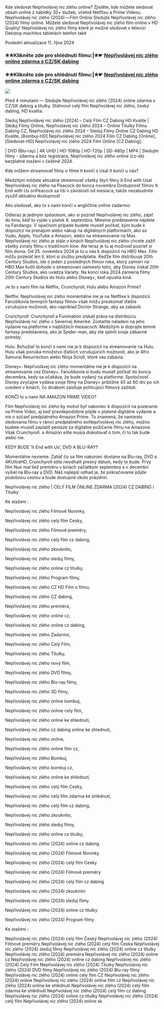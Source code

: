 Kde sledovat Nepřivolávej nic zlého online? Zjistěte, kde můžete sledovat obsah online z nabídky 30+ služeb, včetně Netflixu a Prime Videou. Nepřivolávej nic zlého (2024) — Film Online Sledujte Nepřivolávej nic zlého (2024) filmy online. Můžete sledovat Nepřivolávej nic zlého film online v HD Quality! Nepřivolávej nic zlého filmy které je možné sledovat v televizi Dekstop machitos tabletách telefon také

Poslední aktualizace 11. října 2024

### ✮✮Klikněte zde pro shlédnutí filmu:|✮☛ [Nepřivolávej nic zlého online zdarma s CZ/SK dabing](https://crotx.online/sk/movie/1114513/neprivolvaj-ni-zleho.git)

### ✮✮Klikněte zde pro shlédnutí filmu:|✮☛ [Nepřivolávej nic zlého online zdarma s CZ/SK dabing](https://crotx.online/sk/movie/1114513/neprivolvaj-ni-zleho.git)

<p dir="auto"><a href="https://crotx.online/sk/movie/1114513/neprivolvaj-ni-zleho.git" title="720p" rel="nofollow"><img src="https://i.imgur.com/jhNGoEt.gif" style="max-width: 100%;"></a></p>

Před 4 minutami — Sledujte Nepřivolávej nic zlého (2024) online zdarma s CZ/SK dabing a titulky. Stáhnout celý film Nepřivolávej nic zlého, český dabing, HD kvalita.

Sleduj Nepřivolávej nic zlého [2024] – Celý Film CZ Dabing HD Kvalite | Sleduj Filmy Online, Nepřivolávej nic zlého 2024 – Online Titulky Filmu Dabing CZ, Nepřivolávej nic zlého 2024 – Sleduj Filmy Online CZ Dabing HD Kvalite, [Bombuj-HD] Nepřivolávej nic zlého 2024 Film CZ Dabing [Online], [Sledovat-HD] Nepřivolávej nic zlého 2024 Film Online [CZ Dabing].

| DVD (Blu-ray) | 4K UHD | HD-1080p | HD-720p | SD-480p | MP4 | Sledujte filmy - zdarma a bez registrace, Nepřivolávej nic zlého online (cz-sk) bezplatné stažení v češtině 2024.

Kde môžem streamovať filmy o filme It končí s Usal It končí u nás?

Medzitým môžete aktuálne streamovať všetky štyri filmy It End with Usal Nepřivolávej nic zlého na Peacock do konca novembra Dostupnosť filmov It End with Us onPeacock sa líši v závislosti od mesiaca, takže nezabudnite využiť aktuálnu dostupnosť

Ako sledovať, ako to s nami končí v angličtine online zadarmo:

Odteraz je jediným spôsobom, ako si pozrieť Nepřivolávej nic zlého, zájsť do kina, keď to vyjde v piatok 8. septembra. Miestne predstavenie nájdete na Fandango. V opačnom prípade budete musieť počkať, kým bude k dispozícii na prenájom alebo nákup na digitálnych platformách, ako sú Vudu, Apple, YouTube a Amazon, alebo na streamovanie na Max. Nepřivolávej nic zlého je stále v kinách Nepřivolávej nic zlého chcete zažiť všetky zvraty filmu v tradičnom kine. Ale teraz je tu aj možnosť pozrieť si film doma. Od 25. novembra 2024 je to u nás k dispozícii na HBO Max. Film môžu pozerať len tí, ktorí si službu predplatia. Keďže film distribuuje 20th Century Studios, ide o jeden z posledných filmov roka, ktorý zamieri na HBO Max kvôli dohode o streamovaní namiesto toho, aby Disney získal 20th Century Studios, ako uvádza Variety. Na konci roka 2024 zamieria filmy 20th Century Studios do Hulu alebo Disney+, keď opustia kiná.

Je to s nami film na Netflix, Crunchyroll, Hulu alebo Amazon Prime?

Netflix: Nepřivolávej nic zlého momentálne nie je na Netflixe k dispozícii. Fanúšikovia temných fantasy filmov však môžu preskúmať ďalšie vzrušujúce možnosti, ako napríklad Doctor Strange, aby sa zabavili.

Crunchyroll: Crunchyroll a Funimation získali práva na distribúciu Nepřivolávej nic zlého v Severnej Amerike. Zostaňte naladení na jeho vydanie na platforme v najbližších mesiacoch. Medzitým si doprajte temné fantasy predstavenia, ako je Spider-man, aby ste splnili svoje zábavné potreby.

Hulu: Bohužiaľ to končí s nami nie je k dispozícii na streamovanie na Hulu. Hulu však ponúka množstvo ďalších vzrušujúcich možností, ako je Afro Samurai Resurrection alebo Ninja Scroll, ktoré vás zabavia.

Disney+: Nepřivolávej nic zlého momentálne nie je k dispozícii na streamovanie cez Disney+. Fanúšikovia si budú musieť počkať do konca decembra, kedy sa očakáva, že bude vydaný na platforme. Spoločnosť Disney zvyčajne vydáva svoje filmy na Disney+ približne 45 až 60 dní po ich uvedení v kinách, čo divákom zaisťuje pohlcujúci filmový zážitok.

KONČÍ to s nami NA AMAZON PRIME VIDEO?

Film Nepřivolávej nic zlého by mohol byť nakoniec k dispozícii na pozeranie na Prime Video, aj keď pravdepodobne pôjde o platené digitálne vydanie a nie o súčasť predplatného Amazon Prime. To znamená, že namiesto sledovania filmu v rámci predplatného exiNepřivolávej nic zlého, možno budete musieť zaplatiť peniaze za digitálne požičanie filmu na Amazone. Však Crunchyroll. a Amazon ešte musia diskutovať o tom, či to tak bude alebo nie.

KEDY BUDE ‘It End with Us’, DVD A BLU-RAY?

Momentálne nevieme. Zatiaľ čo sa film nakoniec dostane na Blu-ray, DVD a 4KUltraHD, Crunchyroll ešte neodhalil presný dátum, kedy to bude. Prvý film Nun mal tiež premiéru v kinách začiatkom septembra a v decembri vyšiel na Blu-ray a DVD. Náš najlepší odhad je, že pokračovanie pôjde podobnou cestou a bude dostupné okolo prázdnin.

Nepřivolávej nic zlého | CELÝ FILM ONLINE ZDARMA (2024) CZ DABING i Titulky

Ke stažení :

Nepřivolávej nic zlého Filmové Novinky,

Nepřivolávej nic zlého celý film Cesky,

Nepřivolávej nic zlého Filmové premiéry,

Nepřivolávej nic zlého celý film cz dabing,

Nepřivolávej nic zlého zkouknito,

Nepřivolávej nic zlého sleduj filmy,

Nepřivolávej nic zlého online cz titulky,

Nepřivolávej nic zlého Program filmy,

Nepřivolávej nic zlého CZ HD Film o filmu,

Nepřivolávej nic zlého CZ dabing,

Nepřivolávej nic zlého premiéra,

Nepřivolávej nic zlého online cz,

Nepřivolávej nic zlého online cz dabing,

Nepřivolávej nic zlého Zadarmo,

Nepřivolávej nic zlého Celý Film,

Nepřivolávej nic zlého Titulky,

Nepřivolávej nic zlého nový film,

Nepřivolávej nic zlého DVD filmy,

Nepřivolávej nic zlého Blu-ray filmy,

Nepřivolávej nic zlého 3D filmy,

Nepřivolávej nic zlého online bombuj,

Nepřivolávej nic zlého online cely film,

Nepřivolávej nic zlého online ke shlednuti,

Nepřivolávej nic zlého cz dabing online ke shlednuti,

Nepřivolávej nic zlého online,

Nepřivolávej nic zlého online film cz,

Nepřivolávej nic zlého Bombuj,

Nepřivolávej nic zlého bombuj cz,

Nepřivolávej nic zlého online ke shlédnutí,

Nepřivolávej nic zlého celý film Cesky,

Nepřivolávej nic zlého celý film zdarma ke shlédnutí,

Nepřivolávej nic zlého celý film cz dabing,

Nepřivolávej nic zlého zkouknito,

Nepřivolávej nic zlého sleduj filmy,

Nepřivolávej nic zlého online cz titulky,

Nepřivolávej nic zlého (2024) online cz dabing

Nepřivolávej nic zlého (2024) Filmové Novinky

Nepřivolávej nic zlého (2024) celý film Cesky

Nepřivolávej nic zlého (2024) Filmové premiéry

Nepřivolávej nic zlého (2024) celý film cz dabing

Nepřivolávej nic zlého (2024) zkouknito

Nepřivolávej nic zlého (2024) sleduj filmy

Nepřivolávej nic zlého (2024) online cz titulky

Nepřivolávej nic zlého (2024) Program filmy

Ke stažení :

Nepřivolávej nic zlého (2024) celý film Český Nepřivolávej nic zlého (2024) Filmové premiéry Nepřivolávej nic zlého (2024) celý film Česka Nepřivolávej nic zlého (2024) sleduj filmy Nepřivolávej nic zlého (2024) online cz titulky Nepřivolávej nic zlého (2024) premiéra Nepřivolávej nic zlého (2024) online cz Nepřivolávej nic zlého (2024) online cz dabing Nepřivolávej nic zlého (2024) Celý Film Nepřivolávej nic zlého (2024) Titulky Nepřivolávej nic zlého (2024) DVD filmy Nepřivolávej nic zlého (2024) Blu-ray filmy Nepřivolávej nic zlého (2024) online cely film CZ Nepřivolávej nic zlého (2024) online Nepřivolávej nic zlého (2024) online film cz Nepřivolávej nic zlého (2024) online ke shlédnutí Nepřivolávej nic zlého (2024) celý film zdarma ke shlédnutí Nepřivolávej nic zlého (2024) celý film cz dabing Nepřivolávej nic zlého (2024) online cz titulky Nepřivolávej nic zlého (2024) celý film Nepřivolávej nic zlého (2024) online sk
